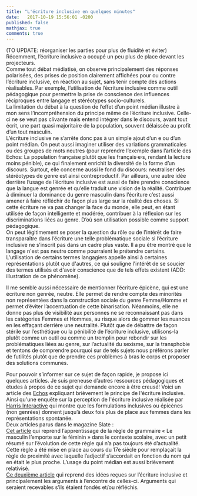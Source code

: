 ```yaml
---
title: "L'écriture inclusive en quelques minutes"
date:   2017-10-19 15:56:01 -0200
published: false
mathjax: true
comments: true
---
```


(TO UPDATE: réorganiser les parties pour plus de fluidité et éviter) 
Récemment, l’écriture inclusive a occupé un peu plus de place devant les projecteurs.</br>
Comme tout débat médiatisé, on observe principalement des réponses polarisées, des prises de position clairement affichées pour ou contre l’écriture inclusive, en réaction au sujet, sans tenir compte des actions réalisables. Par exemple, l’utilisation de l’écriture inclusive comme outil pédagogique pour permettre la prise de conscience des influences réciproques entre langage et stéréotypes socio-culturels.</br>
La limitation du débat à la question de l’effet d’un point médian illustre à mon sens l’incompréhension du principe même de l’écriture inclusive. Celle-ci ne se veut pas clivante mais entend intégrer dans le discours, avant tout écrit, une part quasi majoritaire de la population, souvent délaissée au profit d’un tout masculin. </br>
L’écriture inclusive ne s’arrête donc pas à un simple ajout d’un e ou d’un point médian. On peut aussi imaginer utiliser des variations grammaticales ou des groupes de mots neutres (pour reprendre l’exemple dans l’article des Echos: La population française plutôt que les français·e·s, rendant la lecture moins pénible), ce qui finalement enrichit la diversité de la forme d’un discours. Surtout, elle concerne aussi le fond du discours: neutraliser des stéréotypes de genre est ainsi contreproductif. Par ailleurs, une autre idée derrière l’usage de l’écriture inclusive est aussi de faire prendre conscience que la langue est genrée et qu’elle traduit une vision de la réalité. Contribuer à diminuer la dominance du genre masculin dans l’écriture c’est aussi amener à faire réfléchir de façon plus large sur la réalité des choses. Si cette écriture ne va pas changer la face du monde, elle peut, en étant utilisée de façon intelligente et modérée, contribuer à la réflexion sur les discriminations liées au genre. D’où  son utilisation possible comme support pédagogique.</br>
On peut légitimement se poser la question du rôle ou de l’intérêt de faire transparaître dans l’écriture une telle problématique sociale si l’écriture inclusive ne s’inscrit pas dans un cadre plus vaste. Il a pu être montré que le langage n'est pas neutre comme pourraient le prétendre certains. L'utilisation de certains termes langagiers appelle ainsi à certaines représentations plutôt que d'autres, ce qui souligne l'intérêt de se soucier des termes utilisés et d'avoir conscience que de tels effets existent (ADD: illustration de ce phénomène).</br>

Il me semble aussi nécessaire de mentionner l’écriture épicène, qui est une écriture non genrée, neutre. Elle permet de rendre compte des minorités non représentées dans la construction sociale du genre Femme/Homme et permet d’éviter l’accentuation de cette binarisation. Néanmoins, elle ne donne pas plus de visibilité aux personnes ne se reconnaissant pas dans les catégories Femmes et Hommes, au risque alors de gommer les nuances en les effaçant derrière une neutralité. 
Plutôt que de débattre de façon stérile sur l’esthétique ou la pénibilité de l’écriture inclusive, utilisons-la plutôt comme un outil ou comme un tremplin pour rebondir sur les problématiques liées au genre, sur l’actualité du sexisme, sur la transphobie et tentons de comprendre pourquoi sur de tels sujets nous préférons parler de futilités plutôt que de prendre ces problèmes à bras le corps et proposer des solutions communes. </br>

Pour pouvoir s’informer sur ce sujet de façon rapide, je propose ici quelques articles.
Je suis preneuse d’autres ressources pédagogiques et études à propos de ce sujet qui demande encore à être creusé! 
Voici un article des [Echos](https://start.lesechos.fr/actu-entreprises/societe/l-ecriture-inclusive-et-si-on-s-y-mettait-tou-te-s-9152.php?hpqJMQJilDsJV5XM.01) expliquant brièvement le principe de l'écriture inclusive. <br>
Ainsi qu'une enquête sur la perception de l'écriture inclusive réalisée par [Harris Interactive](http://harris-interactive.fr/opinion_polls/lecriture-inclusive/) qui montre que les formulations inclusives ou épicènes (non genrées) donnent jusqu’à deux fois plus de place aux femmes dans les représentations spontanée.<br>
Deux articles parus dans le magazine Slate :<br>
[Cet article](http://www.slate.fr/story/151880/masculin-emporte-toujours-feminin) qui reprend l’apprentissage de la règle de grammaire « Le masculin l’emporte sur le féminin » dans le contexte scolaire, avec un petit résumé sur l’évolution de cette règle qui n’a pas toujours été d’actualité. Cette règle a été mise en place au cours du 17e siècle pour remplaçait la règle de proximité avec laquelle l’adjectif s’accordait en fonction du nom qui en était le plus proche. L’usage du point médian est aussi brièvement relativisé.<br>
[Ce deuxième article](http://www.slate.fr/story/151982/huit-idees-recues-cretineries-ecriture-inclusive) qui reprend des idées reçues sur l’écriture inclusive et principalement les arguments à l’encontre de celles-ci. Arguments qui seraient recevables s’ils étaient fondés et/ou réfléchis. 





